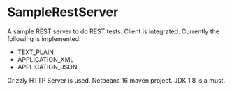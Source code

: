 # SampleRestServer
A sample REST server to do REST tests. Client is integrated. Currently the following is implemented:
- TEXT_PLAIN
- APPLICATION_XML
- APPLICATION_JSON

Grizzly HTTP Server is used. Netbeans 16 maven project. JDK 1.8 is a must.
